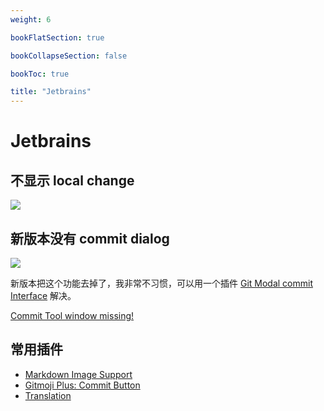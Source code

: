 ```yaml
---
weight: 6

bookFlatSection: true

bookCollapseSection: false

bookToc: true

title: "Jetbrains"
---
```


# Jetbrains

## 不显示 local change

![](https://cdn.xiaobinqt.cn//xiaobinqt.io/20250420/8f1c3854c5254789ab154740ca9720fc.png)

## 新版本没有 commit dialog

![](https://cdn.xiaobinqt.cn//xiaobinqt.io/20250426/5afcb725a5634a9a8bf79e9d8e8c5e17.png)

新版本把这个功能去掉了，我非常不习惯，可以用一个插件 [Git Modal commit Interface](https://plugins.jetbrains.com/plugin/26647-git-modal-commit-interface) 解决。

[Commit Tool window missing! ](https://intellij-support.jetbrains.com/hc/en-us/community/posts/13000351411346-Commit-Tool-window-missing)

## 常用插件

- [Markdown Image Support](https://plugins.jetbrains.com/plugin/14097-markdown-image-support)
- [Gitmoji Plus: Commit Button](https://plugins.jetbrains.com/plugin/12383-gitmoji-plus-commit-button)
- [Translation](https://plugins.jetbrains.com/plugin/8579-translation/getting-started)

